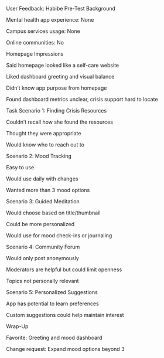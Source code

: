 User Feedback: Habibe
Pre-Test Background

Mental health app experience: None

Campus services usage: None

Online communities: No

Homepage Impressions

Said homepage looked like a self-care website

Liked dashboard greeting and visual balance

Didn’t know app purpose from homepage

Found dashboard metrics unclear, crisis support hard to locate

Task Scenario 1: Finding Crisis Resources

Couldn’t recall how she found the resources

Thought they were appropriate

Would know who to reach out to

Scenario 2: Mood Tracking

Easy to use

Would use daily with changes

Wanted more than 3 mood options

Scenario 3: Guided Meditation

Would choose based on title/thumbnail

Could be more personalized

Would use for mood check-ins or journaling

Scenario 4: Community Forum

Would only post anonymously

Moderators are helpful but could limit openness

Topics not personally relevant

Scenario 5: Personalized Suggestions

App has potential to learn preferences

Custom suggestions could help maintain interest

Wrap-Up

Favorite: Greeting and mood dashboard

Change request: Expand mood options beyond 3
